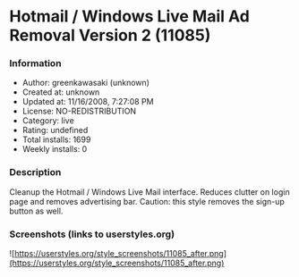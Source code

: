 # Hotmail / Windows Live Mail Ad Removal Version 2 (11085)

### Information
- Author: greenkawasaki (unknown)
- Created at: unknown
- Updated at: 11/16/2008, 7:27:08 PM
- License: NO-REDISTRIBUTION
- Category: live
- Rating: undefined
- Total installs: 1699
- Weekly installs: 0


### Description
Cleanup the Hotmail / Windows Live Mail interface. Reduces clutter on login page and removes advertising bar. Caution: this style removes the sign-up button as well.


### Screenshots (links to userstyles.org)
![https://userstyles.org/style_screenshots/11085_after.png](https://userstyles.org/style_screenshots/11085_after.png)


